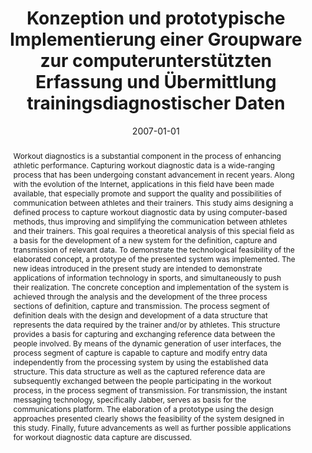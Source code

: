 ---
abstract: Workout diagnostics is a substantial component in the process of enhancing
  athletic performance. Capturing workout diagnostic data is a wide-ranging process
  that has been undergoing constant advancement in recent years. Along with the evolution
  of the Internet, applications in this field have been made available, that especially
  promote and support the quality and possibilities of communication between athletes
  and their trainers. This study aims designing a defined process to capture workout
  diagnostic data by using computer-based methods, thus improving and simplifying
  the communication between athletes and their trainers. This goal requires a theoretical
  analysis of this special field as a basis for the development of a new system for
  the definition, capture and transmission of relevant data. To demonstrate the technological
  feasibility of the elaborated concept, a prototype of the presented system was implemented.
  The new ideas introduced in the present study are intended to demonstrate applications
  of information technology in sports, and simultaneously  to push their realization.  The
  concrete conception and implementation of the system is achieved through the analysis
  and the development of the three process sections of definition, capture and transmission.
  The process segment of definition deals with the design and development of a data
  structure that represents the data required by the trainer and/or by athletes. This
  structure provides a basis for capturing and exchanging reference data between the
  people involved. By means of the dynamic generation of user interfaces, the process
  segment of capture is capable to capture and modify entry data independently from
  the processing system by using the established data structure. This data structure
  as well as the captured reference data are subsequently exchanged between the people
  participating in the workout process, in the process segment of transmission. For
  transmission, the instant messaging technology, specifically Jabber, serves as basis
  for the communications platform. The elaboration of a prototype using the design
  approaches presented clearly shows the feasibility of the system designed in this
  study. Finally, future advancements as well as further possible applications for
  workout diagnostic data capture are discussed.
authors:
- Michael Loibl
date: '2007-01-01'
featured: false
publication_types:
- '7'
publishDate: '2007-01-01'
title: Konzeption und prototypische Implementierung einer Groupware zur computerunterstützten
  Erfassung und Übermittlung trainingsdiagnostischer Daten
url_pdf: ''
---